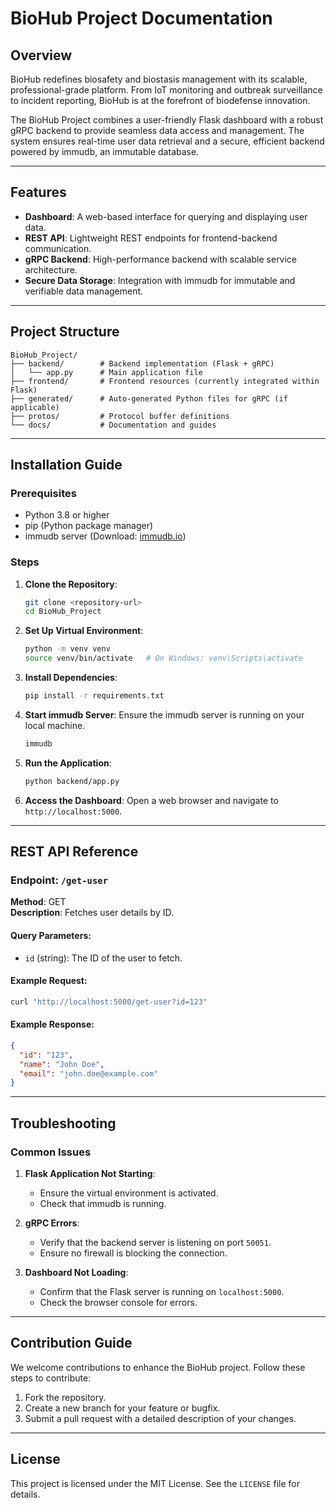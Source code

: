 # BioHub Project Documentation

## Overview
BioHub redefines biosafety and biostasis management with its scalable, professional-grade platform. From IoT monitoring and outbreak surveillance to incident reporting, BioHub is at the forefront of biodefense innovation.

The BioHub Project combines a user-friendly Flask dashboard with a robust gRPC backend to provide seamless data access and management. The system ensures real-time user data retrieval and a secure, efficient backend powered by immudb, an immutable database.

---

## Features
- **Dashboard**: A web-based interface for querying and displaying user data.
- **REST API**: Lightweight REST endpoints for frontend-backend communication.
- **gRPC Backend**: High-performance backend with scalable service architecture.
- **Secure Data Storage**: Integration with immudb for immutable and verifiable data management.

---

## Project Structure
```
BioHub_Project/
├── backend/        # Backend implementation (Flask + gRPC)
│   └── app.py      # Main application file
├── frontend/       # Frontend resources (currently integrated within Flask)
├── generated/      # Auto-generated Python files for gRPC (if applicable)
├── protos/         # Protocol buffer definitions
└── docs/           # Documentation and guides
```

---

## Installation Guide

### Prerequisites
- Python 3.8 or higher
- pip (Python package manager)
- immudb server (Download: [immudb.io](https://www.immudb.io/))

### Steps
1. **Clone the Repository**:
   ```bash
   git clone <repository-url>
   cd BioHub_Project
   ```

2. **Set Up Virtual Environment**:
   ```bash
   python -m venv venv
   source venv/bin/activate   # On Windows: venv\Scripts\activate
   ```

3. **Install Dependencies**:
   ```bash
   pip install -r requirements.txt
   ```

4. **Start immudb Server**:
   Ensure the immudb server is running on your local machine.
   ```bash
   immudb
   ```

5. **Run the Application**:
   ```bash
   python backend/app.py
   ```

6. **Access the Dashboard**:
   Open a web browser and navigate to `http://localhost:5000`.

---

## REST API Reference

### Endpoint: `/get-user`
**Method**: GET  
**Description**: Fetches user details by ID.

#### Query Parameters:
- `id` (string): The ID of the user to fetch.

#### Example Request:
```bash
curl "http://localhost:5000/get-user?id=123"
```

#### Example Response:
```json
{
  "id": "123",
  "name": "John Doe",
  "email": "john.doe@example.com"
}
```

---

## Troubleshooting

### Common Issues
1. **Flask Application Not Starting**:
   - Ensure the virtual environment is activated.
   - Check that immudb is running.

2. **gRPC Errors**:
   - Verify that the backend server is listening on port `50051`.
   - Ensure no firewall is blocking the connection.

3. **Dashboard Not Loading**:
   - Confirm that the Flask server is running on `localhost:5000`.
   - Check the browser console for errors.

---

## Contribution Guide

We welcome contributions to enhance the BioHub project. Follow these steps to contribute:
1. Fork the repository.
2. Create a new branch for your feature or bugfix.
3. Submit a pull request with a detailed description of your changes.

---

## License
This project is licensed under the MIT License. See the `LICENSE` file for details.

